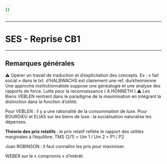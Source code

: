 ```yaml
---
{}
---
```

***
# SES - Reprise CB1 
***
## Remarques générales 

⚠ Opérer un travail de traduction et d’explicitation des concepts.
Ex : « fait social » dans le txt. d’HALBWACHS est clairement une ref. durkheimienne 
Une approche institutionnaliste suppose une généalogie et une analyse des rapports de force.
Lutte pour la reconnaissance ( A.HONNETH )
⚠ Les Biens VEBLEN rentrent dans le paradigme de la maximisation en intégrant la distinction dans la fonction d’utilité.

Pour VEBLEN : il y a une rationalité de la consommation de luxe.
Pour BOURDIEU et ELIAS sur les biens de luxe : la socialisation naturalise les dépenses.

**Théorie des prix relatifs** : le prix relatif reflète le rapport des utilités marginales à l’équilibre.
TMS (2/1) = Um 1 / Um 2 = P1 / P2 

Joan ROBINSON : il faut connaître les prix pour maximiser. 

WEBER sur le « compromis » d’intérêt.